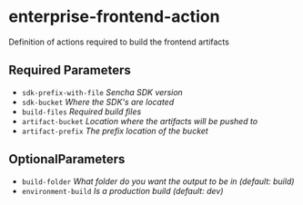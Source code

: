 # **enterprise-frontend-action**
Definition of actions required to build the frontend artifacts

## **Required Parameters**
- `sdk-prefix-with-file` _Sencha SDK version_
- `sdk-bucket` _Where the SDK's are located_
- `build-files` _Required build files_
- `artifact-bucket` _Location where the artifacts will be pushed to_
- `artifact-prefix` _The prefix location of the bucket_

## **OptionalParameters**
- `build-folder` _What folder do you want the output to be in (default: build)_
- `environment-build` _Is a production build (default: dev)_